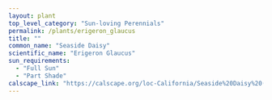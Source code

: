 ```yaml
---
layout: plant                                                              
top_level_category: "Sun-loving Perennials"
permalink: /plants/erigeron_glaucus
title: ""
common_name: "Seaside Daisy"
scientific_name: "Erigeron Glaucus"
sun_requirements:
  - "Full Sun"
  - "Part Shade"
calscape_link: "https://calscape.org/loc-California/Seaside%20Daisy%20(Erigeron%20glaucus)"
---
```


